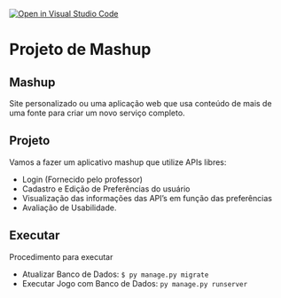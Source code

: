 [![Open in Visual Studio Code](https://classroom.github.com/assets/open-in-vscode-f059dc9a6f8d3a56e377f745f24479a46679e63a5d9fe6f495e02850cd0d8118.svg)](https://classroom.github.com/online_ide?assignment_repo_id=6253390&assignment_repo_type=AssignmentRepo)
# Projeto de Mashup
## Mashup
Site personalizado ou uma aplicação web que usa conteúdo de mais de uma fonte para criar um novo serviço completo.
## Projeto
Vamos a fazer um aplicativo mashup que utilize APIs libres:
- Login (Fornecido pelo professor)
- Cadastro e Edição de Preferências do usuário
- Visualização das informações das API’s em função das preferências
- Avaliação de Usabilidade.


## Executar
Procedimento para executar
- Atualizar Banco de Dados:
``$ py manage.py migrate``
- Executar Jogo com Banco de Dados:
``py manage.py runserver``
